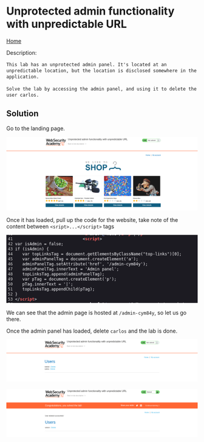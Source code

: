 # Unprotected admin functionality with unpredictable URL
<a href="{{ site.url }}{{ site.baseurl }}"> Home</a>


Description:
```
This lab has an unprotected admin panel. It's located at an unpredictable location, but the location is disclosed somewhere in the application.

Solve the lab by accessing the admin panel, and using it to delete the user carlos. 
```

## Solution
Go to the landing page.

![image](https://github.com/CrestFallenTurtle/state-of-mind/blob/main/pictures/web_security_academy/access_control/landing_page_2.png?raw=true)

Once it has loaded, pull up the code for the website, take note of the content between `<sript>...</script>` tags

![image](https://github.com/CrestFallenTurtle/state-of-mind/blob/main/pictures/web_security_academy/access_control/jscript.png?raw=true)

We can see that the admin page is hosted at `/admin-cym84y`, so let us go there.

Once the admin panel has loaded, delete `carlos` and the lab is done.

![image](https://github.com/CrestFallenTurtle/state-of-mind/blob/main/pictures/web_security_academy/access_control/admin_page_2.png?raw=true)
<br/><br/>
![image](https://github.com/CrestFallenTurtle/state-of-mind/blob/main/pictures/web_security_academy/access_control/result_2.png?raw=true)
